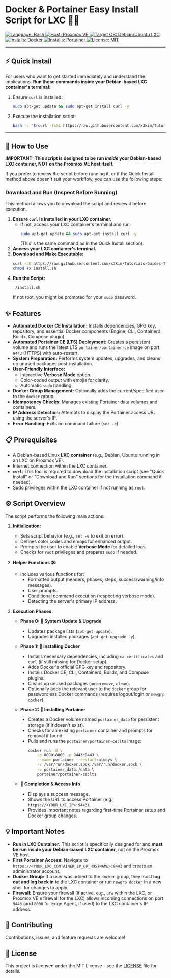# Docker & Portainer Easy Install Script for LXC 🚀🐳

<div>
  <a href="https://www.gnu.org/software/bash/" target="_blank">
    <img src="https://img.shields.io/badge/Language-Bash-blue?logo=gnubash&logoColor=white" alt="Language: Bash">
  </a>
  <a href="https://www.proxmox.com/en/proxmox-virtual-environment" target="_blank">
    <img src="https://img.shields.io/badge/Host%20Environment-Proxmox%20VE-E07000?logo=proxmox&logoColor=white" alt="Host: Proxmox VE">
  </a>
  <a href="https://www.debian.org/" target="_blank">
    <img src="https://img.shields.io/badge/Target%20OS-Debian%2FUbuntu%20LXC-orange?logo=debian&logoColor=white" alt="Target OS: Debian/Ubuntu LXC">
  </a>
  <a href="https://www.docker.com/" target="_blank">
    <img src="https://img.shields.io/badge/Installs-Docker-2496ED?logo=docker&logoColor=white" alt="Installs: Docker">
  </a>
  <a href="https://www.portainer.io/" target="_blank">
    <img src="https://img.shields.io/badge/Installs-Portainer-13BEF9?logo=portainer&logoColor=white" alt="Installs: Portainer">
  </a>
  <a href="LICENSE" target="_blank">
    <img src="https://img.shields.io/badge/License-MIT-yellow.svg" alt="License: MIT">
  </a>
</div>

---

## ⚡ Quick Install

For users who want to get started immediately and understand the implications.
**Run these commands inside your Debian-based LXC container's terminal:**

1.  Ensure `curl` is installed:
    ```bash
    sudo apt-get update && sudo apt-get install curl -y
    ```
2.  Execute the installation script:
    ```bash
    bash -c "$(curl -fsSL https://raw.githubusercontent.com/x3kim/Tutorials-Guides-Templates-Collection/main/scripts/pve/lxc-docker-portainer-install/install.sh)"
    ```

---

## 🚀 How to Use

**IMPORTANT: This script is designed to be run *inside* your Debian-based LXC container, NOT on the Proxmox VE host itself.**

If you prefer to review the script before running it, or if the Quick Install method above doesn't suit your workflow, you can use the following steps:

### Download and Run (Inspect Before Running)

This method allows you to download the script and review it before execution.

1.  **Ensure `curl` is installed in your LXC container.**
    *   If not, access your LXC container's terminal and run:
        ```bash
        sudo apt-get update && sudo apt-get install curl -y
        ```
        (This is the same command as in the Quick Install section).
2.  **Access your LXC container's terminal.**
3.  **Download and Make Executable:**
    ```bash
    curl -LO https://raw.githubusercontent.com/x3kim/Tutorials-Guides-Templates-Collection/main/scripts/pve/lxc-docker-portainer-install/install.sh
    chmod +x install.sh
    ```
4.  **Run the Script:**
    ```bash
    ./install.sh
    ```
    If not root, you might be prompted for your `sudo` password.

## ✨ Features

*   **Automated Docker CE Installation:** Installs dependencies, GPG key, repository, and essential Docker components (Engine, CLI, Containerd, Buildx, Compose plugin).
*   **Automated Portainer CE (LTS) Deployment:** Creates a persistent volume and runs the latest LTS `portainer/portainer-ce` image on port `9443` (HTTPS) with auto-restart.
*   **System Preparation:** Performs system updates, upgrades, and cleans up unused packages post-installation.
*   **User-Friendly Interface:**
    *   Interactive **Verbose Mode** option.
    *   Color-coded output with emojis for clarity.
    *   Automatic `sudo` handling.
*   **Docker Group Management:** Optionally adds the current/specified user to the `docker` group.
*   **Idempotency Checks:** Manages existing Portainer data volumes and containers.
*   **IP Address Detection:** Attempts to display the Portainer access URL using the server's IP.
*   **Error Handling:** Exits on command failure (`set -e`).

## 📋 Prerequisites

*   A Debian-based Linux **LXC container** (e.g., Debian, Ubuntu running in an LXC on Proxmox VE).
*   Internet connection within the LXC container.
*   **`curl`**: This tool is required to download the installation script (see "Quick Install" or "Download and Run" sections for the installation command if needed).
*   Sudo privileges within the LXC container if not running as `root`.

## ⚙️ Script Overview

The script performs the following main actions:

1.  **Initialization:**
    *   Sets script behavior (e.g., `set -e` to exit on error).
    *   Defines color codes and emojis for enhanced output.
    *   Prompts the user to enable **Verbose Mode** for detailed logs.
    *   Checks for `root` privileges and prepares `sudo` if needed.

2.  **Helper Functions 🛠️:**
    *   Includes various functions for:
        *   Formatted output (headers, phases, steps, success/warning/info messages).
        *   User prompts.
        *   Conditional command execution (respecting verbose mode).
        *   Detecting the server's primary IP address.

3.  **Execution Phases:**

    *   **Phase 0: 🔄 System Update & Upgrade**
        *   Updates package lists (`apt-get update`).
        *   Upgrades installed packages (`apt-get upgrade -y`).

    *   **Phase 1: 🐧 Installing Docker**
        *   Installs necessary dependencies, including `ca-certificates` and `curl` (if still missing for Docker setup).
        *   Adds Docker's official GPG key and repository.
        *   Installs Docker CE, CLI, Containerd, Buildx, and Compose plugins.
        *   Cleans up unused packages (`autoremove`, `clean`).
        *   Optionally adds the relevant user to the `docker` group for passwordless Docker commands (requires logout/login or `newgrp docker`).

    *   **Phase 2: 🚢 Installing Portainer**
        *   Creates a Docker volume named `portainer_data` for persistent storage (if it doesn't exist).
        *   Checks for an existing `portainer` container and prompts for removal if found.
        *   Pulls and runs the `portainer/portainer-ce:lts` image:
            ```bash
            docker run -d \
                -p 8000:8000 -p 9443:9443 \
                --name portainer --restart=always \
                -v /var/run/docker.sock:/var/run/docker.sock \
                -v portainer_data:/data \
                portainer/portainer-ce:lts
            ```

    *   **🎉 Completion & Access Info**
        *   Displays a success message.
        *   Shows the URL to access Portainer (e.g., `https://<YOUR_LXC_IP>:9443`).
        *   Provides important notes regarding first-time Portainer setup and Docker group changes.

## 💡 Important Notes

*   **Run in LXC Container:** This script is specifically designed for and **must be run inside your Debian-based LXC container**, not on the Proxmox VE host.
*   **First Portainer Access:** Navigate to `https://<YOUR_LXC_CONTAINER_IP_OR_HOSTNAME>:9443` and create an administrator account.
*   **Docker Group:** If a user was added to the `docker` group, they must **log out and log back in** to the LXC container or run `newgrp docker` in a new shell for changes to apply.
*   **Firewall:** Ensure your firewall (if active, e.g., `ufw` within the LXC, or Proxmox VE's firewall for the LXC) allows incoming connections on port `9443` (and `8000` for Edge Agent, if used) to the LXC container's IP address.

## 🤝 Contributing

Contributions, issues, and feature requests are welcome!

## 📄 License

This project is licensed under the MIT License - see the [LICENSE](LICENSE) file for details.
